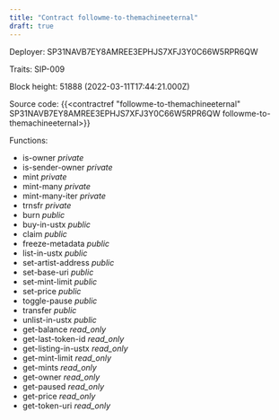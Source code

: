 ```yaml
---
title: "Contract followme-to-themachineeternal"
draft: true
---
```

Deployer: SP31NAVB7EY8AMREE3EPHJS7XFJ3Y0C66W5RPR6QW

Traits:
SIP-009 



Block height: 51888 (2022-03-11T17:44:21.000Z)

Source code: {{<contractref "followme-to-themachineeternal" SP31NAVB7EY8AMREE3EPHJS7XFJ3Y0C66W5RPR6QW followme-to-themachineeternal>}}

Functions:

* is-owner _private_
* is-sender-owner _private_
* mint _private_
* mint-many _private_
* mint-many-iter _private_
* trnsfr _private_
* burn _public_
* buy-in-ustx _public_
* claim _public_
* freeze-metadata _public_
* list-in-ustx _public_
* set-artist-address _public_
* set-base-uri _public_
* set-mint-limit _public_
* set-price _public_
* toggle-pause _public_
* transfer _public_
* unlist-in-ustx _public_
* get-balance _read_only_
* get-last-token-id _read_only_
* get-listing-in-ustx _read_only_
* get-mint-limit _read_only_
* get-mints _read_only_
* get-owner _read_only_
* get-paused _read_only_
* get-price _read_only_
* get-token-uri _read_only_
